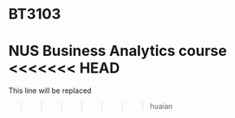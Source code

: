 # BT3103

NUS Business Analytics course
<<<<<<< HEAD
=======
This line will be replaced
>>>>>>> huaian
